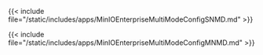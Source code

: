 &NewLine;

{{< include file="/static/includes/apps/MinIOEnterpriseMultiModeConfigSNMD.md" >}}

{{< include file="/static/includes/apps/MinIOEnterpriseMultiModeConfigMNMD.md" >}}